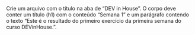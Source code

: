 Crie um arquivo com o título na aba de “DEV in House”. O corpo deve conter um título (h1) com o conteúdo “Semana 1” e um parágrafo contendo o texto “Este é o resultado do primeiro exercício da primeira semana do curso DEVinHouse.”.